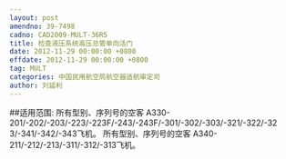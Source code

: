 ```yaml
---
layout: post
amendno: 39-7498
cadno: CAD2009-MULT-36R5
title: 检查液压系统高压总管单向活门
date: 2012-11-29 00:00:00 +0800
effdate: 2012-11-29 00:00:00 +0800
tag: MULT
categories: 中国民用航空局航空器适航审定司
author: 刘延利
---
```


##适用范围:
所有型别、序列号的空客
A330-201/-202/-203/-223/-223F/-243/-243F/-301/-302/-303/-321/-322/-32 3/-341/-342/-343飞机。
所有型别、序列号的空客 A340-211/-212/-213/-311/-312/-313飞机。

